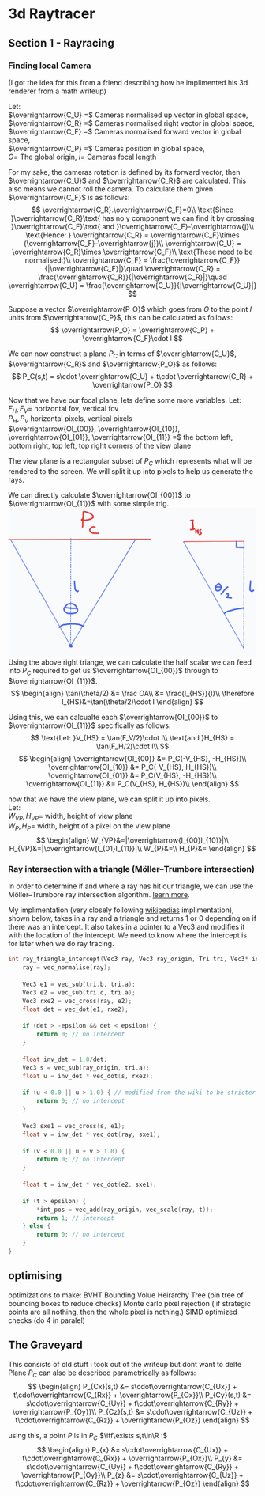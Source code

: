 # 3d Raytracer
## Section 1 - Rayracing
### Finding local Camera
(I got the idea for this from a friend describing how he implimented his 3d renderer from a math writeup)

Let:  
$\overrightarrow{C_U} =$ Cameras normalised up vector in global space,  
$\overrightarrow{C_R} =$ Cameras normalised right vector in global space,  
$\overrightarrow{C_F} =$ Cameras normalised forward vector in global space,  
$\overrightarrow{C_P} =$ Cameras position in global space,  
$O =$ The global origin,
$l =$ Cameras focal length

For my sake, the cameras rotation is defined by its forward vector, then $\overrightarrow{C_U}$ and $\overrightarrow{C_R}$ are calculated. This also means we cannot roll the camera. To calculate them given $\overrightarrow{C_F}$ is as follows:
$$
\overrightarrow{C_R}.\overrightarrow{C_F}=0\\
\text{Since }\overrightarrow{C_R}\text{ has no y component we can find it by crossing }\overrightarrow{C_F}\text{ and }\overrightarrow{C_F}-\overrightarrow{j}\\
\text{Hence: } \overrightarrow{C_R} = \overrightarrow{C_F}\times (\overrightarrow{C_F}-\overrightarrow{j})\\
\overrightarrow{C_U} = \overrightarrow{C_R}\times \overrightarrow{C_F}\\
\text{These need to be normalised:}\\
\overrightarrow{C_F} = \frac{\overrightarrow{C_F}}{|\overrightarrow{C_F}|}\quad
\overrightarrow{C_R} = \frac{\overrightarrow{C_R}}{|\overrightarrow{C_R}|}\quad
\overrightarrow{C_U} = \frac{\overrightarrow{C_U}}{|\overrightarrow{C_U}|}
$$

Suppose a vector $\overrightarrow{P_O}$ which goes from $O$ to the point $l$ units from $\overrightarrow{C_P}$, this can be calculated as follows:
$$
\overrightarrow{P_O} = \overrightarrow{C_P} + \overrightarrow{C_F}\cdot l
$$

We can now construct a plane $P_C$ in terms of $\overrightarrow{C_U}$, $\overrightarrow{C_R}$ and $\overrightarrow{P_O}$ as follows:
$$
P_C(s,t) = s\cdot \overrightarrow{C_U} + t\cdot \overrightarrow{C_R} + \overrightarrow{P_O}
$$

Now that we have our focal plane, lets define some more variables. Let:  
$F_H, F_V =$ horizontal fov, vertical fov  
$P_H, P_V$ horizontal pixels, vertical pixels  
$\overrightarrow{OI_{00}}, \overrightarrow{OI_{10}}, \overrightarrow{OI_{01}}, \overrightarrow{OI_{11}} =$ the bottom left, bottom right, top left, top right corners of the view plane

The view plane is a rectangular subset of $P_C$ which represents what will be rendered to the screen. We will split it up into pixels to help us generate the rays.

We can directly calculate $\overrightarrow{OI_{00}}$ to $\overrightarrow{OI_{11}}$ with some simple trig.
![alt text](image.png)
Using the above right triange, we can calculate the half scalar we can feed into $P_C$ required to get us $\overrightarrow{OI_{00}}$ through to $\overrightarrow{OI_{11}}$. 
$$
\begin{align}
    \tan(\theta/2) &= \frac OA\\
    &= \frac{I_{HS}}{l}\\
    \therefore I_{HS}&=\tan(\theta/2)\cdot l
\end{align}
$$

Using this, we can calcualte each $\overrightarrow{OI_{00}}$ to $\overrightarrow{OI_{11}}$ specifically as follows: 
$$
\text{Let: }V_{HS} = \tan(F_V/2)\cdot l\\
\text{and }H_{HS} = \tan(F_H/2)\cdot l\\
$$
$$
\begin{align}
    \overrightarrow{OI_{00}} &= P_C(-V_{HS}, -H_{HS})\\
    \overrightarrow{OI_{10}} &= P_C(-V_{HS}, H_{HS})\\
    \overrightarrow{OI_{01}} &= P_C(V_{HS}, -H_{HS})\\
    \overrightarrow{OI_{11}} &= P_C(V_{HS}, H_{HS})\\
\end{align}
$$

now that we have the view plane, we can split it up into pixels.  
Let:  
$W_{VP},H_{VP} =$ width, height of view plane  
$W_{P},H_{P} =$ width, height of a pixel on the view plane  
$$
\begin{align}
    W_{VP}&=|\overrightarrow{I_{00}I_{10}}|\\
    H_{VP}&=|\overrightarrow{I_{01}I_{11}}|\\
    W_{P}&=\\
    H_{P}&=
\end{align}
$$

### Ray intersection with a triangle (Möller–Trumbore intersection)
In order to determine if and where a ray has hit our triangle, we can use the Möller–Trumbore ray intersection algorithm. [learn more](https://en.wikipedia.org/wiki/M%C3%B6ller%E2%80%93Trumbore_intersection_algorithm#External_links).

My implimentation (very closely following [wikipedias](https://en.wikipedia.org/wiki/M%C3%B6ller%E2%80%93Trumbore_intersection_algorithm#External_links) implimentation), shown below, takes in a ray and a triangle and returns 1 or 0 depending on if there was an intercept. It also takes in a pointer to a Vec3 and modifies it with the location of the intercept. We need to know where the intercept is for later when we do ray tracing.
```C
int ray_triangle_intercept(Vec3 ray, Vec3 ray_origin, Tri tri, Vec3* int_pos) {
    ray = vec_normalise(ray);

    Vec3 e1 = vec_sub(tri.b, tri.a);
    Vec3 e2 = vec_sub(tri.c, tri.a);
    Vec3 rxe2 = vec_cross(ray, e2);
    float det = vec_dot(e1, rxe2);

    if (det > -epsilon && det < epsilon) {
        return 0; // no intercept
    }

    float inv_det = 1.0/det;
    Vec3 s = vec_sub(ray_origin, tri.a);
    float u = inv_det * vec_dot(s, rxe2);

    if (u < 0.0 || u > 1.0) { // modified from the wiki to be stricter and more efficient saving a couple checks
        return 0; // no intercept
    }

    Vec3 sxe1 = vec_cross(s, e1);
    float v = inv_det * vec_dot(ray, sxe1);

    if (v < 0.0 || u + v > 1.0) {
        return 0; // no intercept
    }

    float t = inv_det * vec_dot(e2, sxe1);

    if (t > epsilon) {
        *int_pos = vec_add(ray_origin, vec_scale(ray, t));
        return 1; // intercept
    } else {
        return 0; // no intercept
    }
}
```

## optimising
optimizations to make:
BVHT Bounding Volue Heirarchy Tree (bin tree of bounding boxes to reduce checks)
Monte carlo pixel rejection ( if strategic points are all nothing, then the whole pixel is nothing.)
SIMD optimized checks (do 4 in paralel)


## The Graveyard
This consists of old stuff i took out of the writeup but dont want to delte
Plane $P_C$ can also be described parametrically as follows:
$$
\begin{align}
    P_{Cx}(s,t) &= s\cdot\overrightarrow{C_{Ux}} + t\cdot\overrightarrow{C_{Rx}} + \overrightarrow{P_{Ox}}\\
    P_{Cy}(s,t) &= s\cdot\overrightarrow{C_{Uy}} + t\cdot\overrightarrow{C_{Ry}} + \overrightarrow{P_{Oy}}\\
    P_{Cz}(s,t) &= s\cdot\overrightarrow{C_{Uz}} + t\cdot\overrightarrow{C_{Rz}} + \overrightarrow{P_{Oz}}
\end{align}
$$

using this, a point $P$ is in $P_C$  $\iff\exists s,t\in\R :$
$$
\begin{align}
    P_{x} &= s\cdot\overrightarrow{C_{Ux}} + t\cdot\overrightarrow{C_{Rx}} + \overrightarrow{P_{Ox}}\\
    P_{y} &= s\cdot\overrightarrow{C_{Uy}} + t\cdot\overrightarrow{C_{Ry}} + \overrightarrow{P_{Oy}}\\
    P_{z} &= s\cdot\overrightarrow{C_{Uz}} + t\cdot\overrightarrow{C_{Rz}} + \overrightarrow{P_{Oz}}
\end{align}
$$